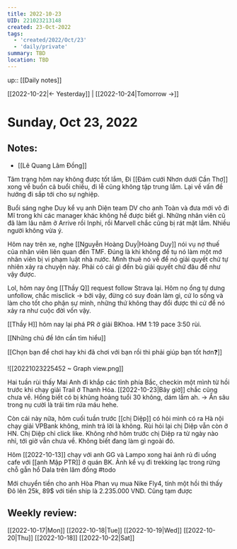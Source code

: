 ```yaml
---
title: 2022-10-23
UID: 221023213148
created: 23-Oct-2022
tags:
  - 'created/2022/Oct/23'
  - 'daily/private'
summary: TBD
location: TBD
---
```

up:: [[Daily notes]]

[[2022-10-22|<- Yesterday]] | [[2022-10-24|Tomorrow ->]]
# Sunday, Oct 23, 2022

## Notes:

- [[Lê Quang Lâm Đồng]]

Tâm trạng hôm nay không được tốt lắm, Đi [[Đám cưới Nhơn dưới Cần Thơ]] xong về buồn cả buổi chiều, đi lễ cũng không tập trung lắm. Lại về vấn đề hướng đi sắp tới cho sự nghiệp.

Buổi sáng nghe Duy kể vụ anh Diện team DV cho anh Toàn và đưa mới vô đi Mĩ trong khi các manager khác không hề được biết gì. Những nhân viên cũ đã làm lâu năm ở Arrive rồi Inphi, rồi Marvell chắc cũng bị rát mặt lắm. Nhiều người không vừa ý.

Hôm nay trên xe, nghe [[Nguyễn Hoàng Duy|Hoàng Duy]] nói vụ nợ thuế của nhân viên liên quan đến TMF. Đúng là khi không để tụ nó làm một mớ nhân viên bị vi phạm luật nhà nước. Mình thuê nó về để nó giải quyết chứ tự nhiên xảy ra chuyện này. Phải có cái gì đền bù giải quyết chứ đâu để như vậy được.

Lol, hôm nay ông [[Thầy Q]] request follow Strava lại. Hôm nọ ổng tự dưng unfollow, chắc misclick -> bởi vậy, đừng có suy đoán làm gì, cứ lo sống và làm cho tốt cho phận sự mình, những thứ không thay đổi được thì cứ để nó xảy ra như cuộc đời vốn vậy.

[[Thầy H]] hôm nay lại phá PR ở giải BKhoa. HM 1:19 pace 3:50 rùi.

[[Những chủ đề lớn cần tìm hiểu]]

[[Chọn bạn để chơi hay khi đã chơi với bạn rồi thì phải giúp bạn tốt hơn❓]]

![[20221023225452 ~ Graph view.png]]

Hai tuần rùi thấy Mai Anh đi khắp các tỉnh phía Bắc, checkin một mình từ hồi trước khi chạy giải Trail ở Thanh Hóa. [[2022-10-23|Bây giờ]] chắc cũng chưa về. Hổng biết có bị khủng hoảng tuổi 30 không, dám lắm ah. -> Ẩn sâu trong nụ cười là trái tim rứa máu hehe.

Còn cái này nữa, hôm cuối tuần trước [[chị Diệp]] có hỏi mình có ra Hà nội chạy giải VPBank không, mình trả lời là không. Rùi hỏi lại chị Diệp vẫn còn ở HN. Chị Diệp chỉ click like. Không nhớ hôm trước chị Diệp ra từ ngày nào nhỉ, tới giờ vẫn chưa về. Không biết đang làm gì ngoài đó.

Hôm [[2022-10-13]] chạy với anh GG và Lampo xong hai ảnh rủ đi uống cafe với [[anh Mập PTR]] ở quán BK. Ảnh kể vụ đi trekking lạc trong rừng chỗ gẫn hồ Dala trên lâm đồng #todo

Mới chuyển tiền cho anh Hòa Phan vụ mua Nike Fly4, tính một hồi thì thấy Đô lên 25k, 89$ với tiền ship là 2.235.000 VND. Cũng tạm được




## Weekly review:
[[2022-10-17|Mon]]
[[2022-10-18|Tue]]
[[2022-10-19|Wed]]
[[2022-10-20|Thu]]
[[2022-10-18]]
[[2022-10-22|Sat]]
